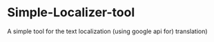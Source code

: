 # Simple-Localizer-tool
 A simple tool for the text localization (using google api for) translation)
